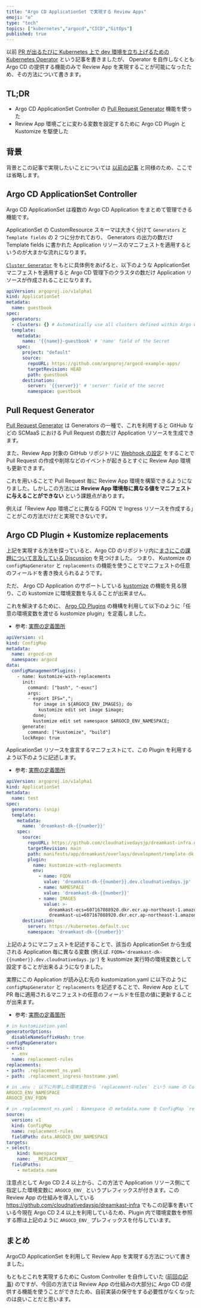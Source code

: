 ```yaml
---
title: "Argo CD ApplicationSet で実現する Review Apps"
emoji: "⚙"
type: "tech"
topics: ["kubernetes","argocd","CICD","GitOps"]
published: true
---
```


以前 [PR が出るたびに Kubernetes 上で dev 環境を立ち上げるための Kubernetes Operator](https://zenn.dev/kanatakita/articles/about-reviewapp-operator) という記事を書きましたが、 Operator を自作しなくとも Argo CD の提供する機能のみで Review App を実現することが可能になったため、その方法について書きます。

## TL;DR

* Argo CD ApplicationSet Controller の [Pull Request Generator](https://argocd-applicationset.readthedocs.io/en/stable/Generators-Pull-Request/) 機能を使った
* Review App 環境ごとに変わる変数を設定するために Argo CD Plugin と Kustomize を駆使した

## 背景

背景とこの記事で実現したいことについては [以前の記事](https://zenn.dev/kanatakita/articles/about-reviewapp-operator#%E8%83%8C%E6%99%AF) と同様のため、ここでは省略します。

## Argo CD ApplicationSet Controller

Argo CD ApplicationSet は複数の Argo CD Application をまとめて管理できる機能です。

ApplicationSet の CustomResource スキーマは大きく分けて `Generators` と `Template fields` の 2 つに分かれており、 Generators の出力の数だけ Template fields に書かれた Application リソースのマニフェストを適用するというのが大まかな流れになります。

[`Cluster Generator`](https://argocd-applicationset.readthedocs.io/en/stable/Generators-Cluster/) をもとに具体例をあげると、以下のような ApplicationSet マニフェストを適用すると Argo CD 管理下のクラスタの数だけ Application リソースが作成されることになります。

```yaml
apiVersion: argoproj.io/v1alpha1
kind: ApplicationSet
metadata:
  name: guestbook
spec:
  generators:
  - clusters: {} # Automatically use all clusters defined within Argo CD
  template:
    metadata:
      name: '{{name}}-guestbook' # 'name' field of the Secret
    spec:
      project: "default"
      source:
        repoURL: https://github.com/argoproj/argocd-example-apps/
        targetRevision: HEAD
        path: guestbook
      destination:
        server: '{{server}}' # 'server' field of the secret
        namespace: guestbook
```

## Pull Request Generator

[Pull Request Generator](https://argocd-applicationset.readthedocs.io/en/stable/Generators-Pull-Request/) は Generators の一種で、これを利用すると GitHub などの SCMaaS における Pull Request の数だけ Application リソースを生成できます。

また、Review App 対象の GitHub リポジトリに [Webhook の設定](https://argocd-applicationset.readthedocs.io/en/stable/Generators-Pull-Request/#webhook-configuration) をすることで Pull Request の作成や削除などのイベントが起きるとすぐに Review App 環境も更新できます。

これを用いることで Pull Request 毎に Review App 環境を構築できるようになりました。しかしこの方法には **Review App 環境毎に異なる値をマニフェストに与えることができない** という課題点があります。

例えば「Review App 環境ごとに異なる FQDN で Ingress リソースを作成する」ことがこの方法だけだと実現できないです。

## Argo CD Plugin + Kustomize replacements

上記を実現する方法を探っていると、Argo CD のリポジトリ内に[まさにこの課題について言及している Discussion](https://github.com/argoproj/argo-cd/discussions/9042) を見つけました。
つまり、 Kustomize の `configMapGenerator` と `replacements` の機能を使うことでマニフェストの任意のフィールドを書き換えられるようです。

ただ、 Argo CD Application のサポートしている [kustomize](https://argo-cd.readthedocs.io/en/stable/user-guide/kustomize/) の機能を見る限り、この kustomize に環境変数を与えることが出来ません。

これを解決するために、 [Argo CD Plugins](https://argo-cd.readthedocs.io/en/stable/user-guide/config-management-plugins/) の機構を利用して以下のように「任意の環境変数を渡せる kustomize plugin」を定義しました。

* 参考: [実際の定義箇所](https://github.com/cloudnativedaysjp/dreamkast-infra/blob/1a19e187a444744672a7cb26c1d8131b7cffef90/manifests/argocd/overlays/dev/argocd-cm.yaml#L25-L37)

```yaml
apiVersion: v1
kind: ConfigMap
metadata:
  name: argocd-cm
  namespace: argocd
data:
  configManagementPlugins: |
    - name: kustomize-with-replacements
      init:
        command: ["bash", "-euxc"]
        args:
        - export IFS=",";
          for image in ${ARGOCD_ENV_IMAGES}; do
            kustomize edit set image $image;
          done;
          kustomize edit set namespace $ARGOCD_ENV_NAMESPACE;
      generate:
        command: ["kustomize", "build"]
      lockRepo: true
```

ApplicationSet リソースを宣言するマニフェストにて、この Plugin を利用するよう以下のように記述します。

* 参考: [実際の定義箇所](https://github.com/cloudnativedaysjp/dreamkast-infra/blob/1a19e187a444744672a7cb26c1d8131b7cffef90/manifests/reviewapps/dreamkast-dk.yaml#L30-L40)

```yaml
apiVersion: argoproj.io/v1alpha1
kind: ApplicationSet
metadata:
  name: test
spec:
  generators: (snip)
  template:
    metadata:
      name: 'dreamkast-dk-{{number}}'
    spec:
      source:
        repoURL: https://github.com/cloudnativedaysjp/dreamkast-infra.git
        targetRevision: main
        path: manifests/app/dreamkast/overlays/development/template-dk
        plugin:
          name: kustomize-with-replacements
          env:
            - name: FQDN
              value: 'dreamkast-dk-{{number}}.dev.cloudnativedays.jp'
            - name: NAMESPACE
              value: 'dreamkast-dk-{{number}}'
            - name: IMAGES
              value: >-
                dreamkast-ecs=607167088920.dkr.ecr.ap-northeast-1.amazonaws.com/dreamkast-ecs:{{head_sha}},
                dreamkast-ui=607167088920.dkr.ecr.ap-northeast-1.amazonaws.com/dreamkast-ui:main
      destination:
        server: https://kubernetes.default.svc
        namespace: 'dreamkast-dk-{{number}}'
```

上記のようにマニフェストを記述することで、該当の ApplicationSet から生成される Application 毎に異なる変数 (例えば. `FQDN='dreamkast-dk-{{number}}.dev.cloudnativedays.jp'`) を kustomize 実行時の環境変数として設定することが出来るようになりました。

実際にこの Application が読み込む先の kustomization.yaml に以下のように `configMapGenerator` と `replacements` を記述することで、Review App として PR 毎に適用されるマニフェストの任意のフィールドを任意の値に更新することが出来ます。

* 参考: [実際の定義箇所](https://github.com/cloudnativedaysjp/dreamkast-infra/blob/1a19e187a444744672a7cb26c1d8131b7cffef90/manifests/app/dreamkast/overlays/development/template-dk/kustomization.yaml#L17-L27)

```yaml
# in kustomization.yaml
generatorOptions:
  disableNameSuffixHash: true
configMapGenerator:
- envs:
  - .env
  name: replacement-rules
replacements:
- path: .replacement_ns.yaml
- path: .replacement_ingress-hostname.yaml

# in .env : 以下に列挙した環境変数から `replacement-rules` という name の ConfigMap を生成
ARGOCD_ENV_NAMESPACE
ARGOCD_ENV_FQDN

# in .replacement_ns.yaml : Namespace の metadata.name を ConfigMap `replacement-rules` の data.ARGOCD_ENV_NAMESPACE の値に置換する
source:
  version: v1
  kind: ConfigMap
  name: replacement-rules
  fieldPath: data.ARGOCD_ENV_NAMESPACE
targets:
- select:
    kind: Namespace
    name: __REPLACEMENT__
  fieldPaths:
    - metadata.name
```

注意点として Argo CD 2.4 以上から、この方法で Application リソース側にて指定した環境変数に `ARGOCD_ENV_` というプレフィックスが付きます。この Review App の仕組みを導入している https://github.com/cloudnativedaysjp/dreamkast-infra でもこの記事を書いている今現在 Argo CD 2.4 以上を利用しているため、Plugin 内で環境変数を参照する際は上記のように `ARGOCD_ENV_` プレフィックスを付与しています。


## まとめ

ArgoCD ApplicationSet を利用して Review App を実現する方法について書きました。

もともとこれを実現するために Custom Controller を自作していた ([前回の記事](https://zenn.dev/kanatakita/articles/about-reviewapp-operator)) のですが、今回の方法では Review App の仕組みの大部分に Argo CD の提供する機能を使うことができたため、自前実装の保守をする必要性がなくなったのは良いことだと思います。

